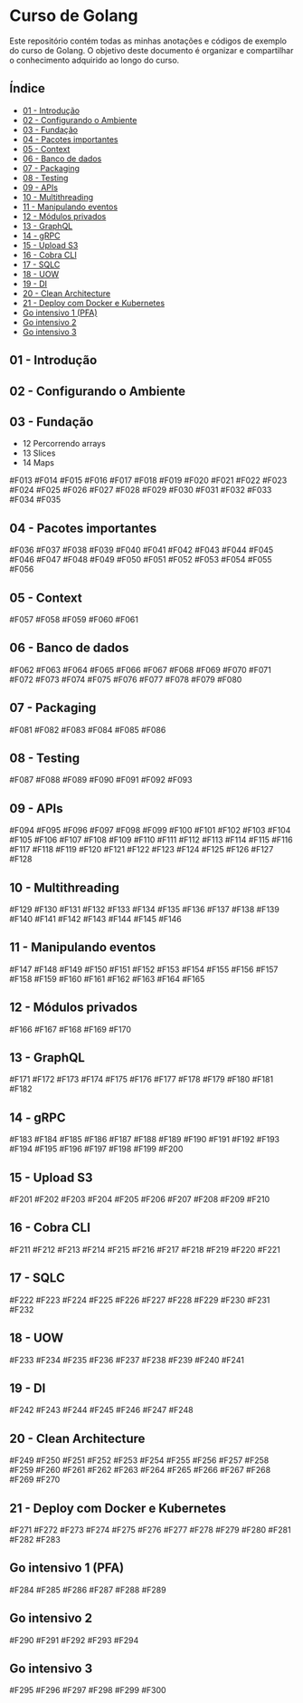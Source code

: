 # Curso de Golang

Este repositório contém todas as minhas anotações e códigos de exemplo do curso de Golang. O objetivo deste documento é organizar e compartilhar o conhecimento adquirido ao longo do curso.

## Índice

- [01 - Introdução](#01---introdução)
- [02 - Configurando o Ambiente](#02---configurando-o-ambiente)
- [03 - Fundação](#03---fundação)
- [04 - Pacotes importantes](#04---pacotes-importantes)
- [05 - Context](#05---context)
- [06 - Banco de dados](#06---banco-de-dados)
- [07 - Packaging](#07---packaging)
- [08 - Testing](#08---testing)
- [09 - APIs](#09---apis)
- [10 - Multithreading](#10---multithreading)
- [11 - Manipulando eventos](#11---manipulando-eventos)
- [12 - Módulos privados](#12---módulos-privados)
- [13 - GraphQL](#13---graphql)
- [14 - gRPC](#14---grpc)
- [15 - Upload S3](#15---upload-s3)
- [16 - Cobra CLI](#16---cobra-cli)
- [17 - SQLC](#17---sqlc)
- [18 - UOW](#18---uow)
- [19 - DI](#19---di)
- [20 - Clean Architecture](#20---clean-architecture)
- [21 - Deploy com Docker e Kubernetes](#21---deploy-com-docker-e-kubernetes)
- [Go intensivo 1 (PFA)](#go-intensivo-1-pfa)
- [Go intensivo 2](#go-intensivo-2)
- [Go intensivo 3](#go-intensivo-3)

## 01 - Introdução


## 02 - Configurando o Ambiente


## 03 - Fundação

- 12 Percorrendo arrays
- 13 Slices
- 14 Maps


#F013 #F014 #F015 #F016 #F017 #F018 #F019 #F020 #F021 #F022 #F023 #F024 #F025 #F026 #F027 #F028 #F029 #F030 #F031 #F032 #F033 #F034 #F035

## 04 - Pacotes importantes
#F036 #F037 #F038 #F039 #F040 #F041 #F042 #F043 #F044 #F045 #F046 #F047 #F048 #F049 #F050 #F051 #F052 #F053 #F054 #F055 #F056

## 05 - Context
#F057 #F058 #F059 #F060 #F061

## 06 - Banco de dados
#F062 #F063 #F064 #F065 #F066 #F067 #F068 #F069 #F070 #F071 #F072 #F073 #F074 #F075 #F076 #F077 #F078 #F079 #F080

## 07 - Packaging
#F081 #F082 #F083 #F084 #F085 #F086

## 08 - Testing
#F087 #F088 #F089 #F090 #F091 #F092 #F093

## 09 - APIs
#F094 #F095 #F096 #F097 #F098 #F099 #F100 #F101 #F102 #F103 #F104 #F105 #F106 #F107 #F108 #F109 #F110 #F111 #F112 #F113 #F114 #F115 #F116 #F117 #F118 #F119 #F120 #F121 #F122 #F123 #F124 #F125 #F126 #F127 #F128

## 10 - Multithreading
#F129 #F130 #F131 #F132 #F133 #F134 #F135 #F136 #F137 #F138 #F139 #F140 #F141 #F142 #F143 #F144 #F145 #F146

## 11 - Manipulando eventos
#F147 #F148 #F149 #F150 #F151 #F152 #F153 #F154 #F155 #F156 #F157 #F158 #F159 #F160 #F161 #F162 #F163 #F164 #F165

## 12 - Módulos privados
#F166 #F167 #F168 #F169 #F170

## 13 - GraphQL
#F171 #F172 #F173 #F174 #F175 #F176 #F177 #F178 #F179 #F180 #F181 #F182

## 14 - gRPC
#F183 #F184 #F185 #F186 #F187 #F188 #F189 #F190 #F191 #F192 #F193 #F194 #F195 #F196 #F197 #F198 #F199 #F200

## 15 - Upload S3
#F201 #F202 #F203 #F204 #F205 #F206 #F207 #F208 #F209 #F210

## 16 - Cobra CLI
#F211 #F212 #F213 #F214 #F215 #F216 #F217 #F218 #F219 #F220 #F221

## 17 - SQLC
#F222 #F223 #F224 #F225 #F226 #F227 #F228 #F229 #F230 #F231 #F232

## 18 - UOW
#F233 #F234 #F235 #F236 #F237 #F238 #F239 #F240 #F241

## 19 - DI
#F242 #F243 #F244 #F245 #F246 #F247 #F248

## 20 - Clean Architecture
#F249 #F250 #F251 #F252 #F253 #F254 #F255 #F256 #F257 #F258 #F259 #F260 #F261 #F262 #F263 #F264 #F265 #F266 #F267 #F268 #F269 #F270

## 21 - Deploy com Docker e Kubernetes
#F271 #F272 #F273 #F274 #F275 #F276 #F277 #F278 #F279 #F280 #F281 #F282 #F283

## Go intensivo 1 (PFA)
#F284 #F285 #F286 #F287 #F288 #F289

## Go intensivo 2
#F290 #F291 #F292 #F293 #F294

## Go intensivo 3
#F295 #F296 #F297 #F298 #F299 #F300
